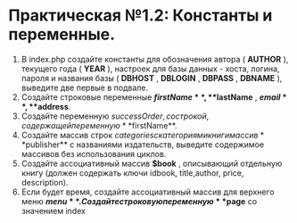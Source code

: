 # Практическая №1.2: Константы и переменные.

1. В index.php создайте константы для обозначения автора ( **AUTHOR** ), текущего
  года ( **YEAR** ), настроек для базы данных - хоста, логина, пароля и названия
  базы ( **DBHOST** , **DBLOGIN** , **DBPASS** , **DBNAME** ), выведите две первые в
  подвале.
2. Создайте строковые переменные **$firstName** , **$lastName** , **$email** , **$address**.
3. Создайте переменную $successOrder , со строкой, содержащей переменную
   **$firstName**.
4. Создайте массив строк $categories с категориями книг и массив **$publisher** с
  названиями издательств, выведите содержимое массивов без использования
  циклов.
5. Создайте ассоциативный массив **$book** , описывающий отдельную книгу
  (должен содержать ключи idbook, title,author, price, description).
6. Если будет время, создайте ассоциативный массив для верхнего меню **$menu**.
  Создайте строковую переменную **$page** со значением index